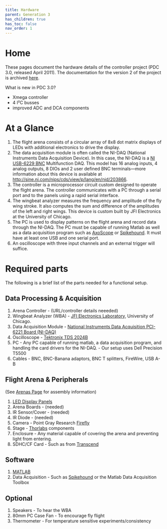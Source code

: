 ```yaml
---
title: Hardware
parent: Generation 3
has_children: true
has_toc: false
nav_order: 1
---
```


# Home

These pages document the hardware details of the controller project (PDC 3.0, released April 2011). The documentation for the version 2 of the project is archived [here]({{site.baseurl}}/Generation%203/Software/docs/g2-panels.html).

What is new in PDC 3.0?

- Xmega controller
- 4 I²C busses
- improved ADC and DCA components

# At a Glance

1. The flight arena consists of a circular array of 8x8 dot matrix displays of LEDs with additional electronics to drive the display.
1. The data acquisition module is often called the NI-DAQ (National Instruments Data Acquisition Device). In this case, the NI-DAQ is a [NI USB-6229 BNC](https://www.ni.com/documentation/en/multifunction-io-device/latest/usb-6229/pinout-bnc/) Multifunction DAQ. This model has 16 analog inputs, 4 analog outputs, 8 DIOs and 2 user defined BNC terminals—more information about this device is available at <http://sine.ni.com/nips/cds/view/p/lang/en/nid/203866>.
1. The controller is a microprocessor circuit custom designed to operate the flight arena. The controller communicates with a PC through a serial port and to the panels using a rapid serial interface.
1. The wingbeat analyzer measures the frequency and amplitude of the fly wing stroke. It also computes the sum and difference of the amplitudes of the left and right wings. This device is custom built by JFI Electronics at the University of Chicago.
1. The PC is used to display patterns on the flight arena and record data through the NI-DAQ. The PC must be capable of running Matlab as well as a data acquisition program such as [AxoScope](https://www.moleculardevices.com/products/axon-patch-clamp-system/acquisition-and-analysis-software/pclamp-software-suite) or [Spikehound](https://sourceforge.net/projects/spikehound/). It must have at least one USB and one serial port.
1. An oscilloscope with three input channels and an external trigger will suffice.

# Required parts

The following is a brief list of the parts needed for a functional setup.

## Data Processing & Acquisition

1. Arena Controller -  (URL/controller details neeeded)
1. Wingbeat Analyzer (WBA) - [JFI Electronics Laboratory](https://jfi.uchicago.edu/), University of Chicago.
1. Data Acquisition Module -  [National Instruments Data Acquisition PCI-6221 Board (NI-DAQ)](http://sine.ni.com/nips/cds/view/p/lang/en/nid/14132)
1. Oscilloscope - [Tektronix TDS 2024B](https://www.tek.com/products/oscilloscopes/tds2000/)
1. PC - Any PC capable of running matlab, a data acquisition program, and handling the card drivers for the NI-DAQ. - Our setup uses Dell Precision T5500
1. Cables - BNC, BNC-Banana adaptors, BNC T splitters, FireWire, USB A-B

## Flight Arena & Peripherals

(See [Arenas Page](arenas.md) for assembly information)

1. [LED Display Panels]({{site.baseurl}}/Generation%203/Software/assets/Green%20Panels%20BM-10288MD.pdf)
1. Arena Boards - (needed)
1. IR Sensor/Cover - (needed)
1. IR Diode - (needed)
1. Camera - Point Gray Research [Firefly](http://www.ptgrey.com/products/fireflymv/fireflymv_usb_firewire_cmos_camera.asp)
1. Stage - [Thorlabs](http://www.thorlabs.com) components
1. Enclosure - Any material capable of covering the arena and preventing light from entering.
1. SDHC/CF Card - Such as from [Transcend](http://ec.transcendusa.com/product/product_memory.asp?Cid=92)

## Software

1. [MATLAB](http://www.mathworks.com/products/matlab/)
1. Data Acquisition - Such as [Spikehound](https://sourceforge.net/projects/spikehound/) or the Matlab Data Acquisition Toolbox

## Optional

1. Speakers - To hear the WBA
1. 80mm PC Case Fan - To encourage fly flight
1. Thermometer - For temperature sensitive experiments/consistency
